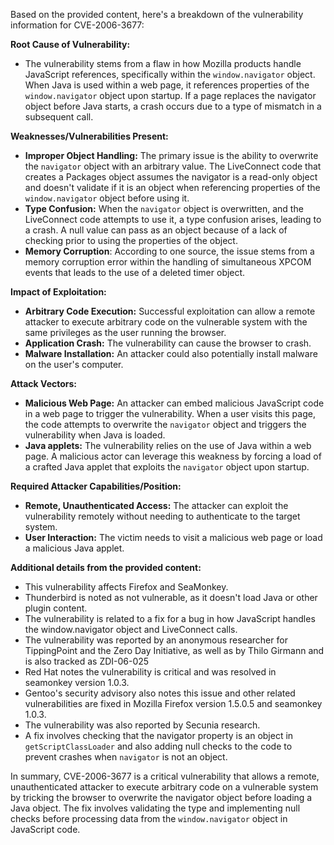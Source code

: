 Based on the provided content, here's a breakdown of the vulnerability information for CVE-2006-3677:

**Root Cause of Vulnerability:**

*   The vulnerability stems from a flaw in how Mozilla products handle JavaScript references, specifically within the `window.navigator` object. When Java is used within a web page, it references properties of the `window.navigator` object upon startup. If a page replaces the navigator object before Java starts, a crash occurs due to a type of mismatch in a subsequent call.

**Weaknesses/Vulnerabilities Present:**

*   **Improper Object Handling:** The primary issue is the ability to overwrite the `navigator` object with an arbitrary value. The LiveConnect code that creates a Packages object assumes the navigator is a read-only object and doesn't validate if it is an object when referencing properties of the `window.navigator` object before using it. 
*   **Type Confusion:**  When the `navigator` object is overwritten, and the LiveConnect code attempts to use it, a type confusion arises, leading to a crash.  A null value can pass as an object because of a lack of checking prior to using the properties of the object.
* **Memory Corruption**: According to one source, the issue stems from a memory corruption error within the handling of simultaneous XPCOM events that leads to the use of a deleted timer object.

**Impact of Exploitation:**

*   **Arbitrary Code Execution:** Successful exploitation can allow a remote attacker to execute arbitrary code on the vulnerable system with the same privileges as the user running the browser.
*   **Application Crash:**  The vulnerability can cause the browser to crash.
*  **Malware Installation:** An attacker could also potentially install malware on the user's computer.

**Attack Vectors:**

*   **Malicious Web Page:** An attacker can embed malicious JavaScript code in a web page to trigger the vulnerability. When a user visits this page, the code attempts to overwrite the `navigator` object and triggers the vulnerability when Java is loaded.
*  **Java applets:** The vulnerability relies on the use of Java within a web page. A malicious actor can leverage this weakness by forcing a load of a crafted Java applet that exploits the `navigator` object upon startup.

**Required Attacker Capabilities/Position:**

*   **Remote, Unauthenticated Access:** The attacker can exploit the vulnerability remotely without needing to authenticate to the target system.
*   **User Interaction:** The victim needs to visit a malicious web page or load a malicious Java applet.

**Additional details from the provided content:**

*   This vulnerability affects Firefox and SeaMonkey.
*   Thunderbird is noted as not vulnerable, as it doesn't load Java or other plugin content.
*   The vulnerability is related to a fix for a bug in how JavaScript handles the window.navigator object and LiveConnect calls.
*   The vulnerability was reported by an anonymous researcher for TippingPoint and the Zero Day Initiative, as well as by Thilo Girmann and is also tracked as ZDI-06-025
*   Red Hat notes the vulnerability is critical and was resolved in seamonkey version 1.0.3.
*   Gentoo's security advisory also notes this issue and other related vulnerabilities are fixed in Mozilla Firefox version 1.5.0.5 and seamonkey 1.0.3.
*   The vulnerability was also reported by Secunia research.
*   A fix involves checking that the navigator property is an object in `getScriptClassLoader` and also adding null checks to the code to prevent crashes when `navigator` is not an object.

In summary, CVE-2006-3677 is a critical vulnerability that allows a remote, unauthenticated attacker to execute arbitrary code on a vulnerable system by tricking the browser to overwrite the navigator object before loading a Java object. The fix involves validating the type and implementing null checks before processing data from the `window.navigator` object in JavaScript code.